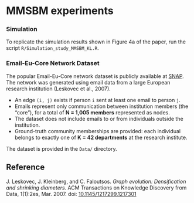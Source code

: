 # MMSBM experiments

### Simulation

To replicate the simulation results shown in Figure 4a of the paper, run the script `R/Simulation_study_MMSBM_KL.R`.

### Email-Eu-Core Network Dataset

The popular Email-Eu-Core network dataset is publicly available at [SNAP](http://snap.stanford.edu/data/). The network was generated using email data from a large European research institution (Leskovec et al., 2007).  

- An edge `(i, j)` exists if person `i` sent at least one email to person `j`.  
- Emails represent only communication between institution members (the “core”), for a total of **N = 1,005 members** represented as nodes.
- The dataset does not include emails to or from individuals outside the institution.  
- Ground-truth community memberships are provided: each individual belongs to exactly one of **K = 42 departments** at the research institute.  

The dataset is provided in the `Data/` directory.

## Reference

J. Leskovec, J. Kleinberg, and C. Faloutsos. *Graph evolution: Densification and shrinking diameters.* ACM Transactions on Knowledge Discovery from Data, 1(1):2es, Mar. 2007. doi: [10.1145/1217299.1217301](https://doi.org/10.1145/1217299.1217301)
